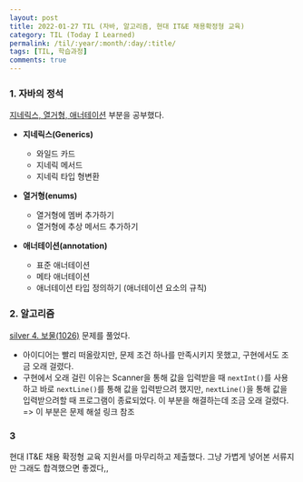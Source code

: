 ```yaml
---
layout: post
title: 2022-01-27 TIL (자바, 알고리즘, 현대 IT&E 채용확정형 교육) 
category: TIL (Today I Learned)
permalink: /til/:year/:month/:day/:title/
tags: [TIL, 학습과정]
comments: true
---
```





### 1. 자바의 정석

[지네릭스, 열거형, 애너테이션](https://sulimchoi.github.io/til/2022/01/28/generics,enumeration,annotation/) 부분을 공부했다.

- **지네릭스(Generics)**
  - 와일드 카드
  - 지네릭 메서드
  - 지네릭 타입 형변환

- **열거형(enums)**
  - 열거형에 멤버 추가하기
  - 열거형에 추상 메서드 추가하기

- **애너테이션(annotation)**
  - 표준 애너테이션
  - 메타 애너테이션
  - 애너테이션 타입 정의하기 (애너테이션 요소의 규칙)






### 2. 알고리즘

[silver 4. 보물(1026)](https://sulimchoi.github.io/algorithm/2022/01/28/treasure/) 문제를 풀었다.

- 아이디어는 빨리 떠올랐지만, 문제 조건 하나를 만족시키지 못했고, 구현에서도 조금 오래 걸렸다.
- 구현에서 오래 걸린 이유는 Scanner을 통해 값을 입력받을 때 `nextInt()`를 사용하고 바로 `nextLine()`를 통해 값을 입력받으려 했지만, `nextLine()`을 통해 값을 입력받으려할 때 프로그램이 종료되었다. 이 부분을 해결하는데 조금 오래 걸렸다. => 이 부분은 문제 해설 링크 참조





### 3

현대 IT&E 채용 확정형 교육 지원서를 마무리하고 제출했다. 그냥 가볍게 넣어본 서류지만 그래도 합격했으면 좋겠다,,
